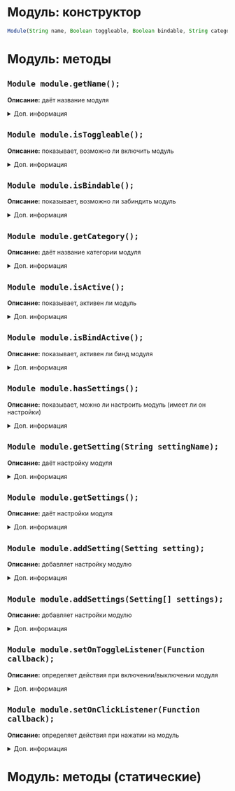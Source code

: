 # Модуль: конструктор
```js
Module(String name, Boolean toggleable, Boolean bindable, String category);
```

# Модуль: методы
## `Module module.getName();`
**Описание:** даёт название модуля
<details>
<summary>Доп. информация</summary>

**Аргументы:** нет

**Возвращает:** `String moduleName`

**Пример:**
```js
var module = new Module("АвтоКопание", true, true, ModuleCategory.PLAYER);

module.getName(); // "АвтоКопание"
```
</details>

## `Module module.isToggleable();`
**Описание:** показывает, возможно ли включить модуль
<details>
<summary>Доп. информация</summary>

**Аргументы:** нет

**Возвращает:** `Boolean isToggleable`

**Примеры:**
```js
var module = new Module("Бур", true, true, ModuleCategory.PLAYER);

module.isToggleable(); // true
```

```js
var module = new Module("Суицид", false, true, ModuleCategory.PLAYER);

module.isToggleable(); // false
```
</details>

## `Module module.isBindable();`
**Описание:** показывает, возможно ли забиндить модуль
<details>
<summary>Доп. информация</summary>

**Аргументы:** нет

**Возвращает:** `Boolean isBindable`

**Примеры:**
```js
var module = new Module("АдминЧекер", true, true, ModuleCategory.MISC);

module.isBindable(); // true
```
```js
var module = new Module("UI-картинка", true, false, ModuleCategory.OTHER);

module.isBindable(); // false
```
</details>

## `Module module.getCategory();`
**Описание:** даёт название категории модуля
<details>
<summary>Доп. информация</summary>

**Аргументы:** нет

**Возвращает:** `String categoryName` (да-да, я не знаю, почему он не возвращает константный класс ModuleCategory) 

**Пример:**
```js
var module = new Module("ЕСП", true, true, ModuleCategory.MISC);

module.getCategory(); // "Misc"
```
</details>

## `Module module.isActive();`
**Описание:** показывает, активен ли модуль
<details>
<summary>Доп. информация</summary>

**Аргументы:** нет

**Возвращает:** `Boolean isActive`

**Пример:** нет
</details>

## `Module module.isBindActive();`
**Описание:** показывает, активен ли бинд модуля
<details>
<summary>Доп. информация</summary>

**Аргументы:** нет

**Возвращает:** `Boolean isBindActive`

**Пример:** нет
</details>

## `Module module.hasSettings();`
**Описание:** показывает, можно ли настроить модуль (имеет ли он настройки)
<details>
<summary>Доп. информация</summary>

**Аргументы:** нет

**Возвращает:** `Boolean hasSettings`

**Пример:**
```js
var module = new Module("АвтоБан", false, true, ModuleCategory.PLAYER);

module.hasSettings(); // false

var setting = new ButtonSetting("Запуск", function(view) {
    // Ещё не сделано ¯\_(ツ)_/¯
});
module.addSetting(setting);

module.hasSettings(); // true
```
</details>

## `Module module.getSetting(String settingName);`
**Описание:** даёт настройку модуля
<details>
<summary>Доп. информация</summary>

**Аргументы:**

| Аргумент | Значение |
| -------- | -------- |
| String settingName | Название настройки |

**Возвращает:** `(Mode, Button, Slider, State, TextField)Setting setting`

**Пример:**
```js
var module = new Module("Буллинг при убийстве", false, true, ModuleCategory.PLAYER);

module.getSetting("Шутить про мамку"); // RuntimeException, потому что нету НИКАКИХ настроек

var setting = new StateSetting("Шутить про мамку", true);
module.addSetting(setting);

module.getSetting("Шутить про мамку"); // true
module.getSetting("Шутить про мамку админа"); // false
```
</details>

## `Module module.getSettings();`
**Описание:** даёт настройки модуля
<details>
<summary>Доп. информация</summary>

**Аргументы:** нет

**Возвращает:** `(Mode, Button, Slider, State, TextField)Setting[] settings`

**Пример:**
```js
var module = new Module("Буллинг при убийстве", false, true, ModuleCategory.PLAYER);

module.getSettings(); // []

var setting = new StateSetting("Шутить про мамку", true);
module.addSetting(setting);

module.getSettings(); // [StateSetting("Шутить про мамку", true)]
```
</details>

## `Module module.addSetting(Setting setting);`
**Описание:** добавляет настройку модулю
<details>
<summary>Доп. информация</summary>

**Аргументы:**
| Аргумент | Значение |
| -------- | -------- |
| (Mode, Button, Slider, State, TextField)Setting setting | Объект настройки |

**Возвращает:** нет

**Пример:**
```js
var module = new Module("Обводка игроков", true, true, ModuleCategory.PLAYER);
var setting = new SliderSetting("Прозрачность", [250, 0, 255, 1]);

module.addSetting(setting);
```
</details>

## `Module module.addSettings(Setting[] settings);`
**Описание:** добавляет настройки модулю
<details>
<summary>Доп. информация</summary>

**Аргументы:**
| Аргумент | Значение |
| -------- | -------- |
| (Mode, Button, Slider, State, TextField)Setting setting | Массив настроек |

**Возвращает:** нет

**Пример:**
```js
var module = new Module("Обводка игроков", true, true, ModuleCategory.PLAYER);
var setting1 = new SliderSetting("Прозрачность", [250, 0, 255, 1]);
var setting2 = new SliderSetting("Яркость", [250, 0, 255, 1]);

module.addSetting(setting);
```
</details>

## `Module module.setOnToggleListener(Function callback);`
**Описание:** определяет действия при включении/выключении модуля
<details>
<summary>Доп. информация</summary>

**Аргументы:**
| Аргумент | Значение |
| -------- | -------- |
| Function(View view, boolean isActive) callback | Вызываемая функция |

**Возвращает:** нет

**Пример:**
```js
var module = new Module("Взлом сурсов Variable", true, true, ModuleCategory.OTHER);

module.setOnToggleListener(function(view, isActive) {
    if (isActive) {
        Memory.getSymbol(1);
    }
}); // Функция будет вызвана, когда модуль будет включён
```
</details>

## `Module module.setOnClickListener(Function callback);`
**Описание:** определяет действия при нажатии на модуль
<details>
<summary>Доп. информация</summary>

**Аргументы:**
| Аргумент | Значение |
| -------- | -------- |
| Function(View view) callback | Вызываемая функция |

**Возвращает:** нет

**Пример:**
```js
var module = new Module("СамоБан", false, true, ModuleCategory.OTHER);

module.setOnToggleListener(function() {
    LocalPlayer.sendChatMessage("/ban " + LocalPlayer.getNameTag()); // код скорее всего не сработает
}); // Функция будет вызвана, когда произойдёт активация модуля
```

**Примечание:** метод активируется, даже если модуль является включаемым (см. `module.isToggleable()`)
</details>


# Модуль: методы (статические)
